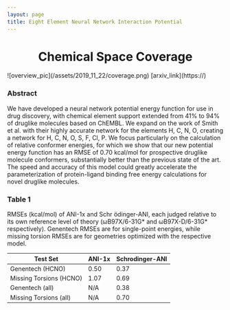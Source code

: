 ```yaml
---
layout: page
title: Eight Element Neural Network Interaction Potential
---
```

<h1><center> Chemical Space Coverage </center></h1>
![overview_pic](/assets/2019_11_22/coverage.png)
[arxiv_link](https://)

### Abstract
We have developed a neural network potential energy function for use in drug discovery, with chemical element support extended from 41% to 94% of druglike molecules based on ChEMBL.
We expand on the work of Smith et al. with their highly accurate network for the elements H, C, N, O, creating a network for H, C, N, O, S, F, Cl, P.
We focus particularly on the calculation of relative conformer energies, for which we show that our new potential energy function has an RMSE of 0.70 kcal/mol for prospective druglike molecule conformers, substantially better than the previous state of the art.
The speed and accuracy of this model could greatly accelerate the parameterization of protein-ligand binding free energy calculations for novel druglike molecules.


### Table 1
RMSEs (kcal/mol) of ANI-1x and Schr ̈odinger-ANI, each judged relative to its own reference level of theory (ωB97X/6-31G* and ωB97X-D/6-31G* respectively).
Genentech RMSEs are for single-point energies, while missing torsion RMSEs are for geometries optimized with the respective model.

| Test Set | ANI-1x  | Schrodinger-ANI  |
|---|---|---|
| Genentech (HCNO)   | 0.50  | 0.37  |
| Missing Torsions (HCNO) | 1.07  | 0.69 |
| Genentech (all)  | N/A  | 0.38  |
| Missing Torsions (all)  | N/A  | 0.70  |
